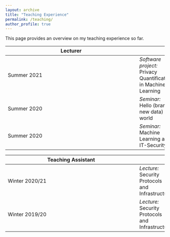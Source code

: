 ```yaml
---
layout: archive
title: "Teaching Experience"
permalink: /teaching/
author_profile: true
---
```


This page provides an overview on my teaching experience so far.


| <div style="width:400px">Lecturer</div>           |                                                                |
| ---------          |:---------                                                      |
| Summer 2021        | *Software project:* Privacy Quantification in Machine Learning |
| Summer 2020        | *Seminar:* Hello (brand new data) world                        |
| Summer 2020        | *Seminar:* Machine Learning and IT-Security                    |



| <div style="width:400px">Teaching Assistant</div> |                                                                |
| ---------          |:---------                                                      |
| Winter 2020/21     | *Lecture:* Security Protocols and Infrastructure               |
| Winter 2019/20     | *Lecture:* Security Protocols and Infrastructure               |


